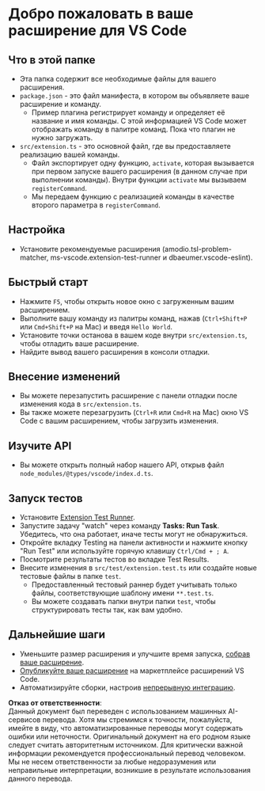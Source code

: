 # Добро пожаловать в ваше расширение для VS Code

## Что в этой папке

* Эта папка содержит все необходимые файлы для вашего расширения.
* `package.json` - это файл манифеста, в котором вы объявляете ваше расширение и команду.
  * Пример плагина регистрирует команду и определяет её название и имя команды. С этой информацией VS Code может отображать команду в палитре команд. Пока что плагин не нужно загружать.
* `src/extension.ts` - это основной файл, где вы предоставляете реализацию вашей команды.
  * Файл экспортирует одну функцию, `activate`, которая вызывается при первом запуске вашего расширения (в данном случае при выполнении команды). Внутри функции `activate` мы вызываем `registerCommand`.
  * Мы передаем функцию с реализацией команды в качестве второго параметра в `registerCommand`.

## Настройка

* Установите рекомендуемые расширения (amodio.tsl-problem-matcher, ms-vscode.extension-test-runner и dbaeumer.vscode-eslint).

## Быстрый старт

* Нажмите `F5`, чтобы открыть новое окно с загруженным вашим расширением.
* Выполните вашу команду из палитры команд, нажав (`Ctrl+Shift+P` или `Cmd+Shift+P` на Mac) и введя `Hello World`.
* Установите точки останова в вашем коде внутри `src/extension.ts`, чтобы отладить ваше расширение.
* Найдите вывод вашего расширения в консоли отладки.

## Внесение изменений

* Вы можете перезапустить расширение с панели отладки после изменения кода в `src/extension.ts`.
* Вы также можете перезагрузить (`Ctrl+R` или `Cmd+R` на Mac) окно VS Code с вашим расширением, чтобы загрузить изменения.

## Изучите API

* Вы можете открыть полный набор нашего API, открыв файл `node_modules/@types/vscode/index.d.ts`.

## Запуск тестов

* Установите [Extension Test Runner](https://marketplace.visualstudio.com/items?itemName=ms-vscode.extension-test-runner).
* Запустите задачу "watch" через команду **Tasks: Run Task**. Убедитесь, что она работает, иначе тесты могут не обнаружиться.
* Откройте вкладку Testing на панели активности и нажмите кнопку "Run Test" или используйте горячую клавишу `Ctrl/Cmd + ; A`.
* Посмотрите результаты тестов во вкладке Test Results.
* Внесите изменения в `src/test/extension.test.ts` или создайте новые тестовые файлы в папке `test`.
  * Предоставленный тестовый раннер будет учитывать только файлы, соответствующие шаблону имени `**.test.ts`.
  * Вы можете создавать папки внутри папки `test`, чтобы структурировать тесты так, как вам удобно.

## Дальнейшие шаги

* Уменьшите размер расширения и улучшите время запуска, [собрав ваше расширение](https://code.visualstudio.com/api/working-with-extensions/bundling-extension).
* [Опубликуйте ваше расширение](https://code.visualstudio.com/api/working-with-extensions/publishing-extension) на маркетплейсе расширений VS Code.
* Автоматизируйте сборки, настроив [непрерывную интеграцию](https://code.visualstudio.com/api/working-with-extensions/continuous-integration).

**Отказ от ответственности**:  
Данный документ был переведен с использованием машинных AI-сервисов перевода. Хотя мы стремимся к точности, пожалуйста, имейте в виду, что автоматизированные переводы могут содержать ошибки или неточности. Оригинальный документ на его родном языке следует считать авторитетным источником. Для критически важной информации рекомендуется профессиональный перевод человеком. Мы не несем ответственности за любые недоразумения или неправильные интерпретации, возникшие в результате использования данного перевода.
